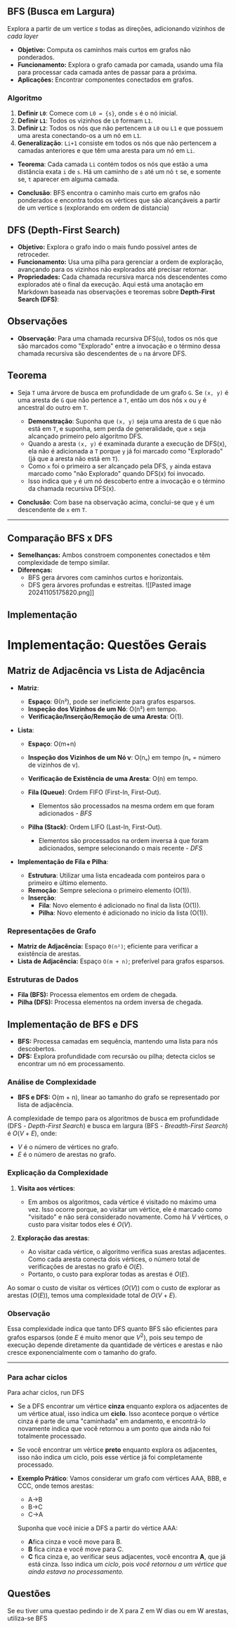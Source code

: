 ## BFS (Busca em Largura)

Explora a partir de um vertice *s* todas as direções, adicionando vizinhos de *cada layer* 
- **Objetivo:** Computa os caminhos mais curtos em grafos não ponderados.
- **Funcionamento:** Explora o grafo camada por camada, usando uma fila para processar cada camada antes de passar para a próxima.
- **Aplicações:** Encontrar componentes conectados em grafos.
### Algoritmo
1. **Definir `L0`**: Comece com `L0 = {s}`, onde `s` é o nó inicial.
2. **Definir `L1`**: Todos os vizinhos de `L0` formam `L1`.
3. **Definir `L2`**: Todos os nós que não pertencem a `L0` ou `L1` e que possuem uma aresta conectando-os a um nó em `L1`.
4. **Generalização**: `Li+1` consiste em todos os nós que não pertencem a camadas anteriores e que têm uma aresta para um nó em `Li`.

- **Teorema**: Cada camada `Li` contém todos os nós que estão a uma distância exata `i` de `s`. Há um caminho de `s` até um nó `t` se, e somente se, `t` aparecer em alguma camada.

- **Conclusão**: BFS encontra o caminho mais curto em grafos não ponderados e encontra todos os vértices que são alcançáveis a partir de um vertice s (explorando em ordem de distancia)


## DFS (Depth-First Search)
- **Objetivo:** Explora o grafo indo o mais fundo possível antes de retroceder.
- **Funcionamento:** Usa uma pilha para gerenciar a ordem de exploração, avançando para os vizinhos não explorados até precisar retornar.
- **Propriedades:** Cada chamada recursiva marca nós descendentes como explorados até o final da execução.
Aqui está uma anotação em Markdown baseada nas observações e teoremas sobre **Depth-First Search (DFS)**:

## Observações
- **Observação**: Para uma chamada recursiva DFS(u), todos os nós que são marcados como "Explorado" entre a invocação e o término dessa chamada recursiva são descendentes de `u` na árvore DFS.

## Teorema
- Seja `T` uma árvore de busca em profundidade de um grafo `G`. Se `(x, y)` é uma aresta de `G` que não pertence a `T`, então um dos nós `x` ou `y` é ancestral do outro em `T`.

    - **Demonstração**: Suponha que `(x, y)` seja uma aresta de `G` que não está em `T`, e suponha, sem perda de generalidade, que `x` seja alcançado primeiro pelo algoritmo DFS.
    - Quando a aresta `(x, y)` é examinada durante a execução de DFS(x), ela não é adicionada a `T` porque `y` já foi marcado como "Explorado" (já que a aresta não está em `T`).
    - Como `x` foi o primeiro a ser alcançado pela DFS, `y` ainda estava marcado como "não Explorado" quando DFS(x) foi invocado.
    - Isso indica que `y` é um nó descoberto entre a invocação e o término da chamada recursiva DFS(x).

- **Conclusão**: Com base na observação acima, conclui-se que `y` é um descendente de `x` em `T`.

---

## Comparação BFS x DFS
- **Semelhanças:** Ambos constroem componentes conectados e têm complexidade de tempo similar.
- **Diferenças:** 
  - BFS gera árvores com caminhos curtos e horizontais.
  - DFS gera árvores profundas e estreitas.
![[Pasted image 20241105175820.png]]


## Implementação
# Implementação: Questões Gerais

## Matriz de Adjacência vs Lista de Adjacência
- **Matriz**:
  - **Espaço**: Θ(n²), pode ser ineficiente para grafos esparsos.
  - **Inspeção dos Vizinhos de um Nó**: O(n²) em tempo.
  - **Verificação/Inserção/Remoção de uma Aresta**: O(1).

- **Lista**:
  - **Espaço**: O(m+n)
  - **Inspeção dos Vizinhos de um Nó v**: O(nᵥ) em tempo (nᵥ = número de vizinhos de v).
  - **Verificação de Existência de uma Aresta**: O(n) em tempo.


  - **Fila (Queue)**: Ordem FIFO (First-In, First-Out).
    - Elementos são processados na mesma ordem em que foram adicionados - *BFS*
  - **Pilha (Stack)**: Ordem LIFO (Last-In, First-Out).
    - Elementos são processados na ordem inversa à que foram adicionados, sempre selecionando o mais recente - *DFS*

- **Implementação de Fila e Pilha**:
  - **Estrutura**: Utilizar uma lista encadeada com ponteiros para o primeiro e último elemento.
  - **Remoção**: Sempre seleciona o primeiro elemento (O(1)).
  - **Inserção**:
    - **Fila**: Novo elemento é adicionado no final da lista (O(1)).
    - **Pilha**: Novo elemento é adicionado no início da lista (O(1)).

### Representações de Grafo
- **Matriz de Adjacência:** Espaço `Θ(n²)`; eficiente para verificar a existência de arestas.
- **Lista de Adjacência:** Espaço `O(m + n)`; preferível para grafos esparsos.

### Estruturas de Dados
- **Fila (BFS):** Processa elementos em ordem de chegada.
- **Pilha (DFS):** Processa elementos na ordem inversa de chegada.

## Implementação de BFS e DFS
- **BFS:** Processa camadas em sequência, mantendo uma lista para nós descobertos.
- **DFS:** Explora profundidade com recursão ou pilha; detecta ciclos se encontrar um nó em processamento.

### Análise de Complexidade
- **BFS e DFS:** O(m + n), linear ao tamanho do grafo se representado por lista de adjacência.

A complexidade de tempo para os algoritmos de busca em profundidade (DFS - *Depth-First Search*) e busca em largura (BFS - *Breadth-First Search*) é $O(V + E)$, onde:

- $V$ é o número de vértices no grafo.
- $E$ é o número de arestas no grafo.

### Explicação da Complexidade

1. **Visita aos vértices**:
   - Em ambos os algoritmos, cada vértice é visitado no máximo uma vez. Isso ocorre porque, ao visitar um vértice, ele é marcado como "visitado" e não será considerado novamente. Como há $V$ vértices, o custo para visitar todos eles é $O(V)$.

2. **Exploração das arestas**:
   - Ao visitar cada vértice, o algoritmo verifica suas arestas adjacentes. Como cada aresta conecta dois vértices, o número total de verificações de arestas no grafo é $O(E)$.
   - Portanto, o custo para explorar todas as arestas é $O(E)$.

Ao somar o custo de visitar os vértices ($O(V)$) com o custo de explorar as arestas ($O(E)$), temos uma complexidade total de $O(V + E)$.

### Observação

Essa complexidade indica que tanto DFS quanto BFS são eficientes para grafos esparsos (onde $E$ é muito menor que $V^2$), pois seu tempo de execução depende diretamente da quantidade de vértices e arestas e não cresce exponencialmente com o tamanho do grafo.

---

### Para achar ciclos
Para achar ciclos, run DFS
- Se a DFS encontrar um vértice **cinza** enquanto explora os adjacentes de um vértice atual, isso indica um **ciclo**. Isso acontece porque o vértice cinza é parte de uma "caminhada" em andamento, e encontrá-lo novamente indica que você retornou a um ponto que ainda não foi totalmente processado.
- Se você encontrar um vértice **preto** enquanto explora os adjacentes, isso não indica um ciclo, pois esse vértice já foi completamente processado.
- **Exemplo Prático**: Vamos considerar um grafo com vértices AAA, BBB, e CCC, onde temos arestas:
    
    - A→B
    - B→C
    - C→A
    
    Suponha que você inicie a DFS a partir do vértice AAA:
    
    - **A**fica cinza e você move para B.
    - **B** fica cinza e você move para C.
    - **C** fica cinza e, ao verificar seus adjacentes, você encontra **A**, que já está cinza. Isso indica um *ciclo*, pois *você retornou a um vértice que ainda estava no processamento.*




## Questões

Se eu tiver uma questao pedindo ir de X para Z em W dias ou em W arestas, utiliza-se BFS